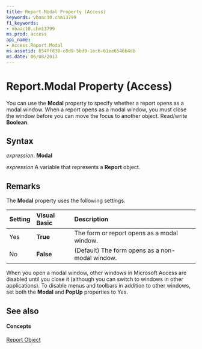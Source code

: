 ```yaml
---
title: Report.Modal Property (Access)
keywords: vbaac10.chm13799
f1_keywords:
- vbaac10.chm13799
ms.prod: access
api_name:
- Access.Report.Modal
ms.assetid: 654ff830-c8d9-5bd9-1ec6-61ee6546b4db
ms.date: 06/08/2017
---
```



# Report.Modal Property (Access)

You can use the  **Modal** property to specify whether a report opens as a modal window. When a report opens as a modal window, you must close the window before you can move the focus to another object. Read/write **Boolean**.


## Syntax

 _expression_. **Modal**

 _expression_ A variable that represents a **Report** object.


## Remarks

The  **Modal** property uses the following settings.



|**Setting**|**Visual Basic**|**Description**|
|:-----|:-----|:-----|
|Yes|**True**|The form or report opens as a modal window.|
|No|**False**|(Default) The form opens as a non-modal window.|
When you open a modal window, other windows in Microsoft Access are disabled until you close it (although you can switch to windows in other applications). To disable menus and toolbars in addition to other windows, set both the  **Modal** and **PopUp** properties to Yes.


## See also


#### Concepts


[Report Object](report-object-access.md)

